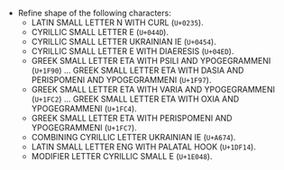 * Refine shape of the following characters:
  - LATIN SMALL LETTER N WITH CURL (`U+0235`).
  - CYRILLIC SMALL LETTER E (`U+044D`).
  - CYRILLIC SMALL LETTER UKRAINIAN IE (`U+0454`).
  - CYRILLIC SMALL LETTER E WITH DIAERESIS (`U+04ED`).
  - GREEK SMALL LETTER ETA WITH PSILI AND YPOGEGRAMMENI (`U+1F90`) ... GREEK SMALL LETTER ETA WITH DASIA AND PERISPOMENI AND YPOGEGRAMMENI (`U+1F97`).
  - GREEK SMALL LETTER ETA WITH VARIA AND YPOGEGRAMMENI (`U+1FC2`) ... GREEK SMALL LETTER ETA WITH OXIA AND YPOGEGRAMMENI (`U+1FC4`).
  - GREEK SMALL LETTER ETA WITH PERISPOMENI AND YPOGEGRAMMENI (`U+1FC7`).
  - COMBINING CYRILLIC LETTER UKRAINIAN IE (`U+A674`).
  - LATIN SMALL LETTER ENG WITH PALATAL HOOK (`U+1DF14`).
  - MODIFIER LETTER CYRILLIC SMALL E (`U+1E048`).
